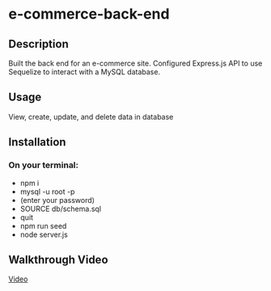 # e-commerce-back-end

## Description
Built the back end for an e-commerce site. Configured Express.js API to use Sequelize to interact with a MySQL database.

## Usage
View, create, update, and delete data in database

## Installation
### On your terminal:
- npm i
- mysql -u root -p
- (enter your password)
- SOURCE db/schema.sql
- quit
- npm run seed
- node server.js

## Walkthrough Video
[Video](https://drive.google.com/file/d/180hcUKhSbzK95r0x_JGN8DqSAcV97rnf/view?usp=sharing)
